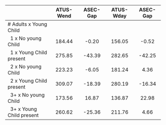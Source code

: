 
|                      |    ATUS-Wend |     ASEC-Gap |    ATUS-Wday |     ASEC-Gap |
| -------------------- | :----------: | :----------: | :----------: | :----------: |
| # Adults x Young Child |              |              |              |              |
| &nbsp;&nbsp;1 x No young Child |       184.44 |        -0.20 |       156.05 |        -0.52 |
| &nbsp;&nbsp;1 x Young Child present |       275.85 |       -43.39 |       282.65 |       -42.25 |
| &nbsp;&nbsp;2 x No young Child |       223.23 |        -6.05 |       181.24 |         4.36 |
| &nbsp;&nbsp;2 x Young Child present |       309.07 |       -18.39 |       280.19 |       -16.34 |
| &nbsp;&nbsp;3+ x No young Child |       173.56 |        16.87 |       136.87 |        22.98 |
| &nbsp;&nbsp;3+ x Young Child present |       260.62 |       -25.36 |       211.76 |         4.66 |

